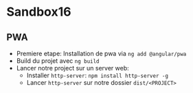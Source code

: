 # Sandbox16
## PWA

 - Premiere etape: Installation de pwa via `ng add @angular/pwa`
 - Build du projet avec `ng build`
 - Lancer notre project sur un server web:
   - Installer `http-server`: `npm install http-server -g`
   - Lancer `http-server` sur notre dossier `dist/<PROJECT>`
